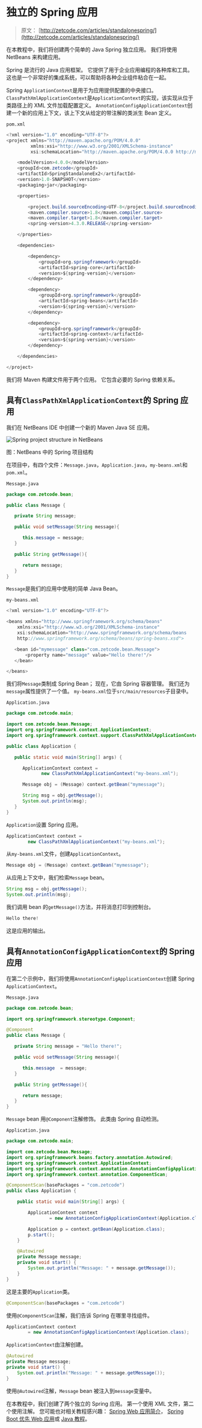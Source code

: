 # 独立的 Spring 应用

> 原文： [http://zetcode.com/articles/standalonespring/](http://zetcode.com/articles/standalonespring/)

在本教程中，我们将创建两个简单的 Java Spring 独立应用。 我们将使用 NetBeans 来构建应用。

Spring 是流行的 Java 应用框架。 它提供了用于企业应用编程的各种库和工具。 这也是一个非常好的集成系统，可以帮助将各种企业组件粘合在一起。

Spring `ApplicationContext`是用于为应用提供配置的中央接口。 `ClassPathXmlApplicationContext`是`ApplicationContext`的实现，该实现从位于类路径上的 XML 文件加载配置定义。 `AnnotationConfigApplicationContext`创建一个新的应用上下文，该上下文从给定的带注解的类派生 Bean 定义。

`pom.xml`

```java
<?xml version="1.0" encoding="UTF-8"?>
<project xmlns="http://maven.apache.org/POM/4.0.0" 
         xmlns:xsi="http://www.w3.org/2001/XMLSchema-instance" 
         xsi:schemaLocation="http://maven.apache.org/POM/4.0.0 http://maven.apache.org/xsd/maven-4.0.0.xsd">

    <modelVersion>4.0.0</modelVersion>
    <groupId>com.zetcode</groupId>
    <artifactId>SpringStandaloneEx2</artifactId>
    <version>1.0-SNAPSHOT</version>
    <packaging>jar</packaging>

    <properties>

        <project.build.sourceEncoding>UTF-8</project.build.sourceEncoding>
        <maven.compiler.source>1.8</maven.compiler.source>
        <maven.compiler.target>1.8</maven.compiler.target>
        <spring-version>4.3.0.RELEASE</spring-version>

    </properties>

    <dependencies>

        <dependency>
            <groupId>org.springframework</groupId>
            <artifactId>spring-core</artifactId>
            <version>${spring-version}</version>
        </dependency>

        <dependency>
            <groupId>org.springframework</groupId>
            <artifactId>spring-beans</artifactId>
            <version>${spring-version}</version>
        </dependency>

        <dependency>
            <groupId>org.springframework</groupId>
            <artifactId>spring-context</artifactId>
            <version>${spring-version}</version>
        </dependency>

    </dependencies>

</project>

```

我们将 Maven 构建文件用于两个应用。 它包含必要的 Spring 依赖关系。

## 具有`ClassPathXmlApplicationContext`的 Spring 应用

我们在 NetBeans IDE 中创建一个新的 Maven Java SE 应用。

![Spring project structure in NetBeans](img/36b1b184e2201f8cb14e82733bcb4593.jpg)

图：NetBeans 中的 Spring 项目结构

在项目中，有四个文件：`Message.java`，`Application.java`，`my-beans.xml`和`pom.xml`。

`Message.java`

```java
package com.zetcode.bean;

public class Message {

   private String message;

   public void setMessage(String message){

      this.message = message;
   }

   public String getMessage(){

      return message;
   }
}

```

`Message`是我们的应用中使用的简单 Java Bean。

`my-beans.xml`

```java
<?xml version="1.0" encoding="UTF-8"?>

<beans xmlns="http://www.springframework.org/schema/beans"
    xmlns:xsi="http://www.w3.org/2001/XMLSchema-instance"
    xsi:schemaLocation="http://www.springframework.org/schema/beans
    http://www.springframework.org/schema/beans/spring-beans.xsd">

   <bean id="mymessage" class="com.zetcode.bean.Message">
       <property name="message" value="Hello there!"/>
   </bean>

</beans>

```

我们将`Message`类制成 Spring Bean； 现在，它由 Spring 容器管理。 我们还为`message`属性提供了一个值。 `my-beans.xml`位于`src/main/resources`子目录中。

`Application.java`

```java
package com.zetcode.main;

import com.zetcode.bean.Message;
import org.springframework.context.ApplicationContext;
import org.springframework.context.support.ClassPathXmlApplicationContext;

public class Application {

   public static void main(String[] args) {

      ApplicationContext context = 
             new ClassPathXmlApplicationContext("my-beans.xml");

      Message obj = (Message) context.getBean("mymessage");

      String msg = obj.getMessage();
      System.out.println(msg);
   }
}

```

`Application`设置 Spring 应用。

```java
ApplicationContext context = 
        new ClassPathXmlApplicationContext("my-beans.xml");

```

从`my-beans.xml`文件，创建`ApplicationContext`。

```java
Message obj = (Message) context.getBean("mymessage");

```

从应用上下文中，我们检索`Message` bean。

```java
String msg = obj.getMessage();
System.out.println(msg);

```

我们调用 bean 的`getMessage()`方法，并将消息打印到控制台。

```java
Hello there!

```

这是应用的输出。

## 具有`AnnotationConfigApplicationContext`的 Spring 应用

在第二个示例中，我们将使用`AnnotationConfigApplicationContext`创建 Spring `ApplicationContext`。

`Message.java`

```java
package com.zetcode.bean;

import org.springframework.stereotype.Component;

@Component
public class Message {

   private String message = "Hello there!";

   public void setMessage(String message){

      this.message  = message;
   }

   public String getMessage(){

      return message;
   }
}

```

`Message` bean 用`@Component`注解修饰。 此类由 Spring 自动检测。

`Application.java`

```java
package com.zetcode.main;

import com.zetcode.bean.Message;
import org.springframework.beans.factory.annotation.Autowired;
import org.springframework.context.ApplicationContext;
import org.springframework.context.annotation.AnnotationConfigApplicationContext;
import org.springframework.context.annotation.ComponentScan;

@ComponentScan(basePackages = "com.zetcode")
public class Application {

    public static void main(String[] args) {

        ApplicationContext context
                = new AnnotationConfigApplicationContext(Application.class);

        Application p = context.getBean(Application.class);
        p.start();
    }

    @Autowired
    private Message message;
    private void start() {
        System.out.println("Message: " + message.getMessage());
    }
}

```

这是主要的`Application`类。

```java
@ComponentScan(basePackages = "com.zetcode")

```

使用`@ComponentScan`注解，我们告诉 Spring 在哪里寻找组件。

```java
ApplicationContext context
        = new AnnotationConfigApplicationContext(Application.class);

```

`ApplicationContext`由注解创建。

```java
@Autowired
private Message message;
private void start() {
    System.out.println("Message: " + message.getMessage());
}

```

使用`@Autowired`注解，`Message` bean 被注入到`message`变量中。

在本教程中，我们创建了两个独立的 Spring 应用。 第一个使用 XML 文件，第二个使用注解。 您可能也对相关教程感兴趣： [Spring Web 应用简介](/articles/springwebfirst/)， [Spring Boot 优先 Web 应用](/articles/springbootwebfirst/)或 [Java 教程](/lang/java/)。